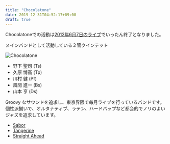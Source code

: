 ```yaml
---
title: "Chocolatone"
date: 2019-12-31T04:52:17+09:00
draft: true
---
```

Chocolatoneでの活動は[2012年6月7日のライブ](/p176)でいったん終了となりました。

メインバンドとして活動している２管クインテット

![Chocolatone](/img/wp/2009/05/CHOCOLATONE_thumbnail.jpg)

* 野下 聖司 (Ts)
* 久原 博高 (Tp)
* 川村 健 (Pf)
* 風間 進一 (Bs)
* 山本 亨 (Ds)

Groovy なサウンドを追求し、東京界隈で毎月ライブを行っているバンドです。個性派揃いで、オルタナティブ、ラテン、ハードバップなど都会的でノリのよいジャズを追求しています。

* [Sabor](/img/wp/2014/07/Sabor-Remastering.mp3)
* [Tangerine](/img/wp/2014/07/01-Tangerine.mp3)
* [Straight Ahead](/img/wp/2014/07/02-Straight-Ahead.mp3)
